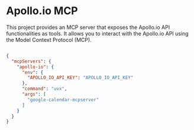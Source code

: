 # Apollo.io MCP

This project provides an MCP server that exposes the Apollo.io API functionalities as tools.
It allows you to interact with the Apollo.io API using the Model Context Protocol (MCP).



```json

{
  "mcpServers": {
    "apollo-io": {
      "env": {
        "APOLLO_IO_API_KEY": "APOLLO_IO_API_KEY"
      },
      "command": "uvx",
      "args": [
        "google-calendar-mcpserver"
      ]
    }
  }
}
```